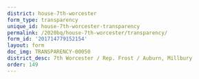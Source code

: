 ```yaml
---
district: house-7th-worcester
form_type: transparency
unique_id: house-7th-worcester-transparency
permalink: /2020bq/house-7th-worcester/transparency/
form_id: '201714779152154'
layout: form
doc_img: TRANSPARENCY-00050
district_desc: 7th Worcester / Rep. Frost / Auburn, Millbury
order: 149
---
```

